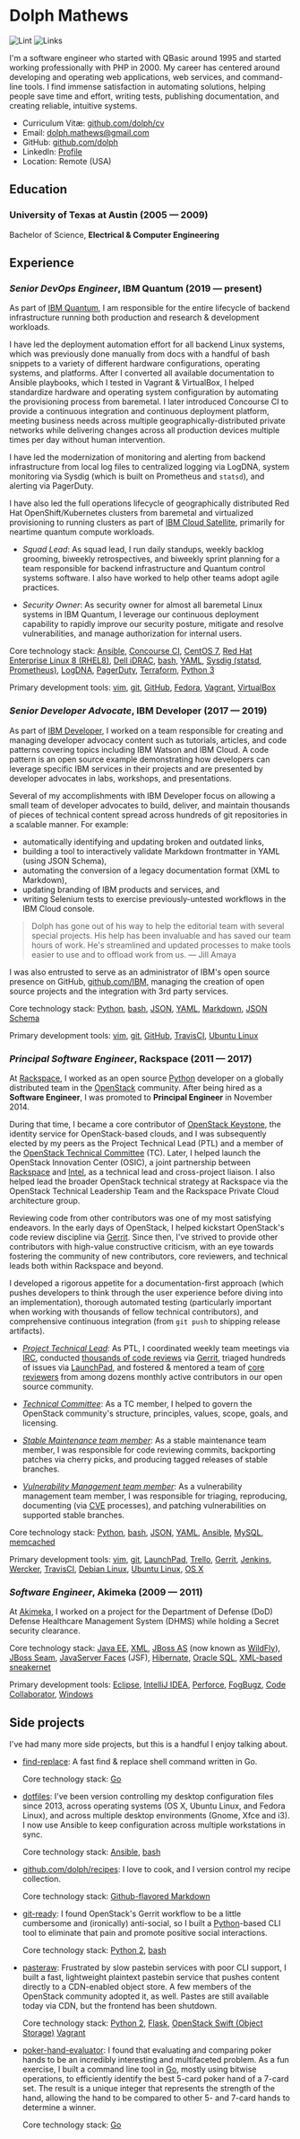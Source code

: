 # Dolph Mathews

![Lint](https://github.com/dolph/cv/actions/workflows/markdown-lint.yml/badge.svg)
![Links](https://github.com/dolph/cv/actions/workflows/markdown-links.yml/badge.svg)

I'm a software engineer who started with QBasic around 1995 and started working
professionally with PHP in 2000. My career has centered around developing and
operating web applications, web services, and command-line tools. I find
immense satisfaction in automating solutions, helping people save time and
effort, writing tests, publishing documentation, and creating reliable,
intuitive systems.

- Curriculum Vitæ: [github.com/dolph/cv](https://github.com/dolph/cv)
- Email: [dolph.mathews@gmail.com](mailto:dolph.mathews@gmail.com)
- GitHub: [github.com/dolph](https://github.com/dolph/)
- LinkedIn: [Profile](https://www.linkedin.com/in/dolphmathews/)
- Location: Remote (USA)

## Education

### University of Texas at Austin (2005 &mdash; 2009)

Bachelor of Science, **Electrical & Computer Engineering**

## Experience

### *Senior DevOps Engineer*, IBM Quantum (2019 &mdash; present)

As part of [IBM Quantum](https://www.ibm.com/quantum-computing/), I am
responsible for the entire lifecycle of backend infrastructure running both
production and research & development workloads.

I have led the deployment automation effort for all backend Linux systems,
which was previously done manually from docs with a handful of bash snippets to
a variety of different hardware configurations, operating systems, and
platforms. After I converted all available documentation to Ansible playbooks,
which I tested in Vagrant & VirtualBox, I helped standardize hardware and
operating system configuration by automating the provisioning process from
baremetal. I later introduced Concourse CI to provide a continuous integration
and continuous deployment platform, meeting business needs across multiple
geographically-distributed private networks while delivering changes across all
production devices multiple times per day without human intervention.

I have led the modernization of monitoring and alerting from backend
infrastructure from local log files to centralized logging via LogDNA, system
monitoring via Sysdig (which is built on Prometheus and `statsd`), and alerting
via PagerDuty.

I have also led the full operations lifecycle of geographically distributed Red
Hat OpenShift/Kubernetes clusters from baremetal and virtualized provisioning
to running clusters as part of [IBM Cloud
Satellite](https://www.ibm.com/cloud/satellite), primarily for neartime quantum
compute workloads.

- *Squad Lead*: As squad lead, I run daily standups, weekly backlog grooming,
  biweekly retrospectives, and biweekly sprint planning for a team responsible
  for backend infrastructure and Quantum control systems software. I also have
  worked to help other teams adopt agile practices.

- *Security Owner*: As security owner for almost all baremetal Linux systems in
  IBM Quantum, I leverage our continuous deployment capability to rapidly
  improve our security posture, mitigate and resolve vulnerabilities, and
  manage authorization for internal users.

Core technology stack: [Ansible](https://www.ansible.com/), [Concourse
CI](https://concourse-ci.org/), [CentOS 7](https://www.centos.org/), [Red Hat
Enterprise Linux 8
(RHEL8)](https://www.redhat.com/en/technologies/linux-platforms/enterprise-linux),
[Dell iDRAC](https://www.dell.com/en-us/dt/solutions/openmanage/idrac.htm),
[bash](https://www.gnu.org/software/bash/), [YAML](http://yaml.org/), [Sysdig
(statsd, Prometheus)](https://sysdig.com/), [LogDNA](https://www.logdna.com/),
[PagerDuty](https://www.logdna.com/), [Terraform](https://www.terraform.io/),
[Python 3](https://www.python.org/)

Primary development tools: [vim](http://www.vim.org/),
[git](https://git-scm.com/), [GitHub](https://www.github.com/),
[Fedora](https://getfedora.org/), [Vagrant](https://www.vagrantup.com/),
[VirtualBox](https://www.virtualbox.org/)

### *Senior Developer Advocate*, IBM Developer (2017 &mdash; 2019)

As part of [IBM Developer](https://developer.ibm.com/), I worked on a team
responsible for creating and managing developer advocacy content such as
tutorials, articles, and code patterns covering topics including IBM Watson and
IBM Cloud. A code pattern is an open source example demonstrating how
developers can leverage specific IBM services in their projects and are
presented by developer advocates in labs, workshops, and presentations.

Several of my accomplishments with IBM Developer focus on allowing a small team
of developer advocates to build, deliver, and maintain thousands of pieces of
technical content spread across hundreds of git repositories in a scalable
manner. For example:

- automatically identifying and updating broken and outdated links,
- building a tool to interactively validate Markdown frontmatter in YAML (using
  JSON Schema),
- automating the conversion of a legacy documentation format (XML to Markdown),
- updating branding of IBM products and services, and
- writing Selenium tests to exercise previously-untested workflows in the IBM
  Cloud console.

> Dolph has gone out of his way to help the editorial team with several special
  projects. His help has been invaluable and has saved our team hours of work.
  He's streamlined and updated processes to make tools easier to use and to
  offload work from us. &mdash; Jill Amaya

I was also entrusted to serve as an administrator of IBM's open source presence
on GitHub, [github.com/IBM](https://github.com/ibm/), managing the creation of
open source projects and the integration with 3rd party services.

Core technology stack: [Python](https://www.python.org),
[bash](https://www.gnu.org/software/bash/), [JSON](http://www.json.org/),
[YAML](http://yaml.org/),
[Markdown](https://daringfireball.net/projects/markdown/syntax), [JSON
Schema](https://json-schema.org/)

Primary development tools: [vim](http://www.vim.org/),
[git](https://git-scm.com/), [GitHub](https://www.github.com/),
[TravisCI](https://travis-ci.org/), [Ubuntu Linux](https://www.ubuntu.com/)

### *Principal Software Engineer*, Rackspace (2011 &mdash; 2017)

At [Rackspace](https://www.rackspace.com/), I worked as an open source
[Python](https://www.python.org/) developer on a globally distributed team in
the [OpenStack](https://www.openstack.org/) community. After being hired as a
**Software Engineer**, I was promoted to **Principal Engineer** in November
2014.

During that time, I became a core contributor of [OpenStack
Keystone](http://github.com/openstack/keystone), the identity service for
OpenStack-based clouds, and I was subsequently elected by my peers as the
Project Technical Lead (PTL) and a member of the [OpenStack Technical
Committee](https://www.openstack.org/foundation/tech-committee/) (TC). Later, I
helped launch the OpenStack Innovation Center (OSIC), a joint partnership
between [Rackspace](https://www.rackspace.com/) and [Intel](https://01.org/),
as a technical lead and cross-project liaison. I also helped lead the broader
OpenStack technical strategy at Rackspace via the OpenStack Technical
Leadership Team and the Rackspace Private Cloud architecture group.

Reviewing code from other contributors was one of my most satisfying endeavors.
In the early days of OpenStack, I helped kickstart OpenStack's code review
discipline via [Gerrit](https://www.gerritcodereview.com/). Since then, I've
strived to provide other contributors with high-value constructive criticism,
with an eye towards fostering the community of new contributors, core
reviewers, and technical leads both within Rackspace and beyond.

I developed a rigorous appetite for a documentation-first approach (which
pushes developers to think through the user experience before diving into an
implementation), thorough automated testing (particularly important when
working with thousands of fellow technical contributors), and comprehensive
continuous integration (from `git push` to shipping release artifacts).

- *[Project Technical
  Lead](https://docs.openstack.org/project-team-guide/ptl.html)*: As PTL, I
  coordinated weekly team meetings via
  [IRC](https://en.wikipedia.org/wiki/Internet_Relay_Chat), conducted [thousands
  of code
  reviews](https://www.stackalytics.com/?release=all&project_type=all&user_id=dolph)
  via [Gerrit](https://www.gerritcodereview.com/), triaged hundreds of issues
  via [LaunchPad](https://launchpad.net/keystone), and fostered & mentored a
  team of [core
  reviewers](https://docs.openstack.org/doc-contrib-guide/docs-review.html)
  from among dozens monthly active contributors in our open source community.

- *[Technical Committee](https://governance.openstack.org/tc/)*: As a TC
  member, I helped to govern the OpenStack community's structure, principles,
  values, scope, goals, and licensing.

- *[Stable Maintenance team
  member](https://docs.openstack.org/project-team-guide/stable-branches.html)*:
  As a stable maintenance team member, I was responsible for code reviewing
  commits, backporting patches via cherry picks, and producing tagged releases
  of stable branches.

- *[Vulnerability Management team
  member](https://security.openstack.org/vmt-process.html)*: As a vulnerability
  management team member, I was responsible for triaging, reproducing,
  documenting (via [CVE](https://cve.mitre.org/) processes), and patching
  vulnerabilities on supported stable branches.

Core technology stack: [Python](https://www.python.org),
[bash](https://www.gnu.org/software/bash/), [JSON](http://www.json.org/),
[YAML](http://yaml.org/), [Ansible](https://www.ansible.com/),
[MySQL](https://www.mysql.com/), [memcached](https://memcached.org/)

Primary development tools: [vim](http://www.vim.org/),
[git](https://git-scm.com/), [LaunchPad](https://launchpad.net/~dolph),
[Trello](https://trello.com/), [Gerrit](https://www.gerritcodereview.com/),
[Jenkins](https://jenkins.io/),
[Wercker](https://devcenter.wercker.com/overview-and-core-concepts/wercker-features/),
[TravisCI](https://travis-ci.org/), [Debian Linux](https://www.debian.org/),
[Ubuntu Linux](https://www.ubuntu.com/), [OS X](https://www.apple.com/macos/)

### *Software Engineer*, Akimeka (2009 &mdash; 2011)

At [Akimeka](http://www.akimeka.com/), I worked on a project for the Department
of Defense (DoD) Defense Healthcare Management System (DHMS) while holding a
Secret security clearance.

Core technology stack: [Java
EE](http://www.oracle.com/technetwork/java/javaee/overview/index.html),
[XML](https://en.wikipedia.org/wiki/XML), [JBoss
AS](https://en.wikipedia.org/wiki/WildFly) (now known as
[WildFly](http://wildfly.org/)), [JBoss
Seam](https://en.wikipedia.org/wiki/JBoss_Seam), [JavaServer
Faces](https://en.wikipedia.org/wiki/JavaServer_Faces) (JSF),
[Hibernate](http://hibernate.org/orm/), [Oracle
SQL](http://www.oracle.com/technetwork/database/), [XML-based
sneakernet](https://en.wikipedia.org/wiki/Sneakernet)

Primary development tools: [Eclipse](https://eclipse.org/), [IntelliJ
IDEA](https://www.jetbrains.com/idea/), [Perforce](https://www.perforce.com/),
[FogBugz](https://www.fogcreek.com/fogbugz/), [Code
Collaborator](https://smartbear.com/product/collaborator/overview/),
[Windows](https://www.microsoft.com/en-us/windows/)

## Side projects

I've had many more side projects, but this is a handful I enjoy talking about.

- [find-replace](https://github.com/dolph/find-replace): A fast find & replace
  shell command written in Go.

  Core technology stack: [Go](https://go.dev/)

- [dotfiles](https://github.com/dolph/dotfiles): I've been version controlling
  my desktop configuration files since 2013, across operating systems (OS X,
  Ubuntu Linux, and Fedora Linux), and across multiple desktop environments
  (Gnome, Xfce and i3). I now use Ansible to keep configuration across multiple
  workstations in sync.

  Core technology stack: [Ansible](https://www.ansible.com/),
  [bash](https://www.gnu.org/software/bash/)

- [github.com/dolph/recipes](https://github.com/dolph/recipes): I love to cook,
  and I version control my recipe collection.

  Core technology stack: [Github-flavored
  Markdown](https://guides.github.com/features/mastering-markdown/)

- [git-ready](https://github.com/dolph/git-ready): I found OpenStack's Gerrit
  workflow to be a little cumbersome and (ironically) anti-social, so I built a
  [Python](https://www.python.org/)-based CLI tool to eliminate that pain and
  promote positive social interactions.

  Core technology stack: [Python
  2](https://www.python.org/download/releases/2.0/),
  [bash](https://www.gnu.org/software/bash/)

- [pasteraw](http://github.com/dolph/pasteraw): Frustrated by slow pastebin
  services with poor CLI support, I built a fast, lightweight plaintext
  pastebin service that pushes content directly to a CDN-enabled object store.
  A few members of the OpenStack community adopted it, as well. Pastes are
  still available today via CDN, but the frontend has been shutdown.

  Core technology stack: [Python
  2](https://www.python.org/download/releases/2.0/),
  [Flask](https://flask.palletsprojects.com/en/2.0.x/), [OpenStack Swift
  (Object
  Storage)](https://docs.rackspace.com/docs/user-guides/infrastructure/cloud-config/storage/cloud-files-product-concepts/object-storage)
  [Vagrant](https://www.vagrantup.com/)

- [poker-hand-evaluator](https://github.com/dolph/poker-hand-evaluator): I
  found that evaluating and comparing poker hands to be an incredibly
  interesting and multifaceted problem. As a fun exercise, I built a command
  line tool in [Go](https://golang.org/), mostly using bitwise operations, to
  efficiently identify the best 5-card poker hand of a 7-card set. The result
  is a unique integer that represents the strength of the hand, allowing the
  hand to be compared to other 5- and 7-card hands to determine a winner.

  Core technology stack: [Go](https://go.dev/)
